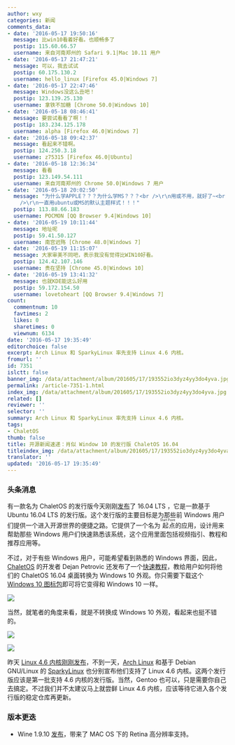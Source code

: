 ```yaml
---
author: wxy
categories: 新闻
comments_data:
- date: '2016-05-17 19:50:16'
  message: 比win10看着好看。也顺畅多了
  postip: 115.60.66.57
  username: 来自河南郑州的 Safari 9.1|Mac 10.11 用户
- date: '2016-05-17 21:47:21'
  message: 可以，我去试试
  postip: 60.175.130.2
  username: hello_linux [Firefox 45.0|Windows 7]
- date: '2016-05-17 22:47:46'
  message: Windows没这么丑吧！
  postip: 123.139.25.130
  username: 拿铁不加糖 [Chrome 50.0|Windows 10]
- date: '2016-05-18 08:46:41'
  message: 要尝试看看了啊！！
  postip: 183.234.125.178
  username: alpha [Firefox 46.0|Windows 7]
- date: '2016-05-18 09:42:37'
  message: 看起来不错啊。
  postip: 124.250.3.18
  username: z75315 [Firefox 46.0|Ubuntu]
- date: '2016-05-18 12:36:34'
  message: 看看
  postip: 123.149.54.111
  username: 来自河南郑州的 Chrome 50.0|Windows 7 用户
- date: '2016-05-18 20:02:50'
  message: "为什么学APPLE？？？为什么学MS？？？<br />\r\n用或不用，就好了~<br />\r\n总是吃着碗里，看着锅里，还一边告诉别人，我是天然气工程师，厨房里的管道全是俺自己搞定滴~<br
    />\r\n一直用ubuntu或MS的默认主题样式！！！"
  postip: 113.88.66.183
  username: POCMON [QQ Browser 9.4|Windows 10]
- date: '2016-05-19 10:11:44'
  message: 地址呢
  postip: 59.41.50.127
  username: 南宫迟殇 [Chrome 48.0|Windows 7]
- date: '2016-05-19 11:15:07'
  message: 大家审美不同吧，表示我没有觉得比WIN10好看。
  postip: 124.42.107.146
  username: 贵在坚持 [Chrome 45.0|Windows 10]
- date: '2016-05-19 13:41:32'
  message: 也就KDE能这么好用
  postip: 59.172.154.50
  username: lovetoheart [QQ Browser 9.4|Windows 7]
count:
  commentnum: 10
  favtimes: 2
  likes: 0
  sharetimes: 0
  viewnum: 6134
date: '2016-05-17 19:35:49'
editorchoice: false
excerpt: Arch Linux 和 SparkyLinux 率先支持 Linux 4.6 内核。
fromurl: ''
id: 7351
islctt: false
banner_img: /data/attachment/album/201605/17/193552io3dyz4yy3do4yva.jpg
permalink: /article-7351-1.html
index_img: /data/attachment/album/201605/17/193552io3dyz4yy3do4yva.jpg
related: []
reviewer: ''
selector: ''
summary: Arch Linux 和 SparkyLinux 率先支持 Linux 4.6 内核。
tags:
- ChaletOS
thumb: false
title: 开源新闻速递：肖似 Window 10 的发行版 ChaletOS 16.04
titleindex_img: /data/attachment/album/201605/17/193552io3dyz4yy3do4yva.jpg
translator: ''
updated: '2016-05-17 19:35:49'
---
```


### 头条消息


有一款名为 ChaletOS 的发行版今天刚刚[发布](https://sites.google.com/site/chaletoslinux/home)了 16.04 LTS ，它是一款基于 Ubuntu 16.04 LTS 的发行版。这个发行版的主要目标是为那些前 Windows 用户们提供一个进入开源世界的便捷之路。它提供了一个名为<ruby> 起点 <rp>  （ </rp> <rt>  Start Point </rt> <rp>  ） </rp></ruby>的应用，设计用来帮助那些 Windows 用户们快速熟悉该系统，这个应用里面包括视频指引、教程和推荐应用等。


不过，对于有些 Windows 用户，可能希望看到熟悉的 Windows 界面，因此，[ChaletOS](https://sites.google.com/site/chaletoslinux/home) 的开发者 Dejan Petrovic 还发布了一个[快速教程](https://plus.google.com/+DejanPetrovic/posts/fZtWsTQxRDT?iem=4&gpawv=1&hl=en-US)，教给用户如何将他们的 ChaletOS 16.04 桌面转换为 Windows 10 外观。你只需要下载这个 [Windows 10 图标包](https://github.com/Elbullazul/Windows-10/releases/download/v0.9.6/Windows.10.Icons.v0.4.1.zip)即可将它变得和 Windows 10 一样。  
  
![](/data/attachment/album/201605/17/193552io3dyz4yy3do4yva.jpg)


当然，就笔者的角度来看，就是不转换成 Windows 10 外观，看起来也挺不错的。


![](/data/attachment/album/201605/17/193553bcxxr3qpxxd6qm6e.jpg)


![](/data/attachment/album/201605/17/193554rzt9smdo7a9otor1.jpg)


昨天 [Linux 4.6 内核刚刚发布](/article-7344-1.html)，不到一天，[Arch Linux](https://lists.archlinux.org/pipermail/arch-dev-public/2016-May/028005.html) 和基于 Debian GNU/Linux 的 [SparkyLinux](http://sparkylinux.org/linux-kernel-4-6-0/) 也分别宣布他们支持了 Linux 4.6 内核。这两个发行版应该是第一批支持 4.6 内核的发行版。当然，Gentoo 也可以，只是需要你自己去搞定。不过我们并不太建议马上就尝鲜 Linux 4.6 内核，应该等待它进入各个发行版的稳定仓库再更新。


### 版本更迭


* Wine 1.9.10 [发布](https://www.winehq.org/news/2016051701)，带来了 MAC OS 下的 Retina 高分辨率支持。